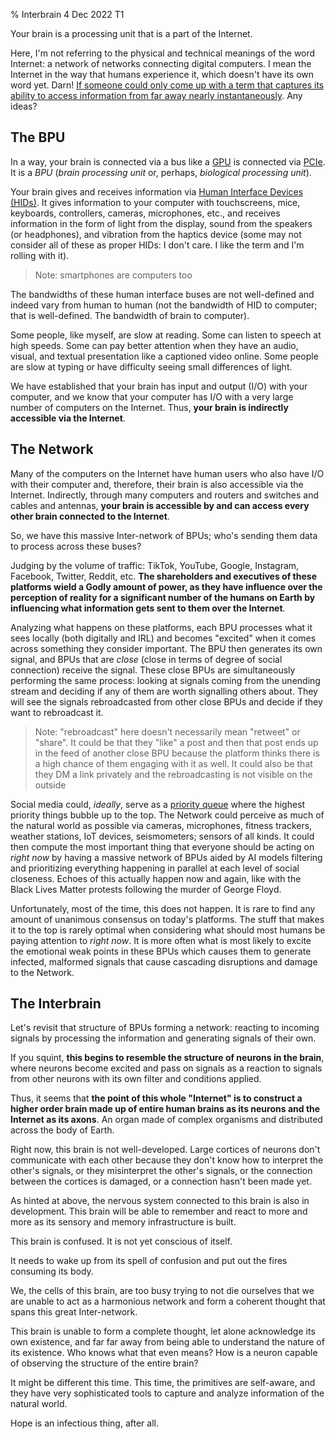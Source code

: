 % Interbrain
4 Dec 2022
T1

Your brain is a processing unit that is a part of the Internet.

Here, I'm not referring to the physical and technical meanings of the word Internet: a network of networks connecting digital computers. I mean the Internet in the way that humans experience it, which doesn't have its own word yet. Darn! [If someone could only come up with a term that captures its ability to access information from far away nearly instantaneously](https://benboyle.ca/the-case-for-the-teleportal). Any ideas?

## The BPU

In a way, your brain is connected via a bus like a [GPU](https://en.wikipedia.org/wiki/Graphics_processing_unit) is connected via [PCIe](https://en.wikipedia.org/wiki/PCI_Express). It is a *BPU* (*brain processing unit* or, perhaps, *biological processing unit*).

Your brain gives and receives information via [Human Interface Devices (HIDs)](https://en.wikipedia.org/wiki/Human_interface_device). It gives information to your computer with touchscreens, mice, keyboards, controllers, cameras, microphones, etc., and receives information in the form of light from the display, sound from the speakers (or headphones), and vibration from the haptics device (some may not consider all of these as proper HIDs: I don't care. I like the term and I'm rolling with it).

> Note: smartphones are computers too

The bandwidths of these human interface buses are not well-defined and indeed vary from human to human (not the bandwidth of HID to computer; that is well-defined. The bandwidth of brain to computer).

Some people, like myself, are slow at reading. Some can listen to speech at high speeds. Some can pay better attention when they have an audio, visual, and textual presentation like a captioned video online. Some people are slow at typing or have difficulty seeing small differences of light.

We have established that your brain has input and output (I/O) with your computer, and we know that your computer has I/O with a very large number of computers on the Internet. Thus, **your brain is indirectly accessible via the Internet**.

## The Network

Many of the computers on the Internet have human users who also have I/O with their computer and, therefore, their brain is also accessible via the Internet. Indirectly, through many computers and routers and switches and cables and antennas, **your brain is accessible by and can access every other brain connected to the Internet**.

So, we have this massive Inter-network of BPUs; who's sending them data to process across these buses?

Judging by the volume of traffic: TikTok, YouTube, Google, Instagram, Facebook, Twitter, Reddit, etc. **The shareholders and executives of these platforms wield a Godly amount of power, as they have influence over the perception of reality for a significant number of the humans on Earth by influencing what information gets sent to them over the Internet**.

Analyzing what happens on these platforms, each BPU processes what it sees locally (both digitally and IRL) and becomes "excited" when it comes across something they consider important. The BPU then generates its own signal, and BPUs that are *close* (close in terms of degree of social connection) receive the signal. These close BPUs are simultaneously performing the same process: looking at signals coming from the unending stream and deciding if any of them are worth signalling others about. They will see the signals rebroadcasted from other close BPUs and decide if they want to rebroadcast it.

> Note: "rebroadcast" here doesn't necessarily mean "retweet" or "share". It could be that they "like" a post and then that post ends up in the feed of another close BPU because the platform thinks there is a high chance of them engaging with it as well. It could also be that they DM a link privately and the rebroadcasting is not visible on the outside

Social media could, *ideally*, serve as a [priority queue](https://www.youtube.com/watch?v=t0Cq6tVNRBA) where the highest priority things bubble up to the top. The Network could perceive as much of the natural world as possible via cameras, microphones, fitness trackers, weather stations, IoT devices, seismometers; sensors of all kinds. It could then compute the most important thing that everyone should be acting on *right now* by having a massive network of BPUs aided by AI models filtering and prioritizing everything happening in parallel at each level of social closeness. Echoes of this actually happen now and again, like with the Black Lives Matter protests following the murder of George Floyd.

Unfortunately, most of the time, this does not happen. It is rare to find any amount of unanimous consensus on today's platforms. The stuff that makes it to the top is rarely optimal when considering what should most humans be paying attention to *right now*. It is more often what is most likely to excite the emotional weak points in these BPUs which causes them to generate infected, malformed signals that cause cascading disruptions and damage to the Network.

## The Interbrain

Let's revisit that structure of BPUs forming a network: reacting to incoming signals by processing the information and generating signals of their own.

If you squint, **this begins to resemble the structure of neurons in the brain**, where neurons become excited and pass on signals as a reaction to signals from other neurons with its own filter and conditions applied.

Thus, it seems that **the point of this whole "Internet" is to construct a higher order brain made up of entire human brains as its neurons and the Internet as its axons**. An organ made of complex organisms and distributed across the body of Earth.

Right now, this brain is not well-developed. Large cortices of neurons don't communicate with each other because they don't know how to interpret the other's signals, or they misinterpret the other's signals, or the connection between the cortices is damaged, or a connection hasn't been made yet.

As hinted at above, the nervous system connected to this brain is also in development. This brain will be able to remember and react to more and more as its sensory and memory infrastructure is built.

This brain is confused. It is not yet conscious of itself.

It needs to wake up from its spell of confusion and put out the fires consuming its body.

We, the cells of this brain, are too busy trying to not die ourselves that we are unable to act as a harmonious network and form a coherent thought that spans this great Inter-network.

This brain is unable to form a complete thought, let alone acknowledge its own existence, and far far away from being able to understand the nature of its existence. Who knows what that even means? How is a neuron capable of observing the structure of the entire brain?

It might be different this time. This time, the primitives are self-aware, and they have very sophisticated tools to capture and analyze information of the natural world.

Hope is an infectious thing, after all.

